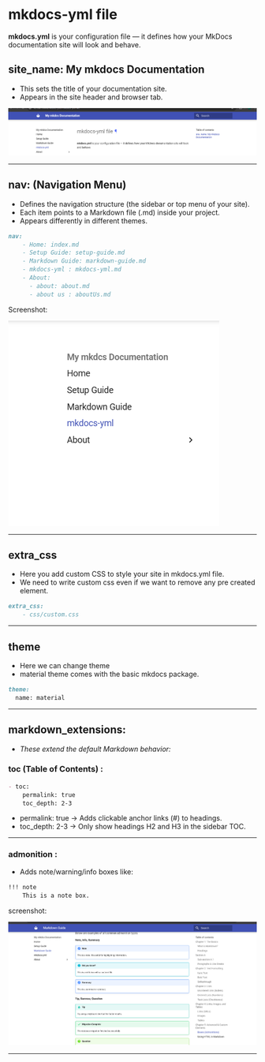 # **mkdocs-yml file**

**mkdocs.yml** is your configuration file — it defines how your MkDocs documentation site will look and behave. 

## **site_name: My mkdocs Documentation**

- This sets the title of your documentation site.
- Appears in the site header and browser tab.

![sitename image](assets/sitename.png)

---

## **nav: (Navigation Menu)**

- Defines the navigation structure (the sidebar or top menu of your site).
- Each item points to a Markdown file (.md) inside your project.
- Appears differently in different themes.

```markdown
nav:
    - Home: index.md
    - Setup Guide: setup-guide.md
    - Markdown Guide: markdown-guide.md
    - mkdocs-yml : mkdocs-yml.md 
    - About: 
      - about: about.md
      - about us : aboutUs.md
```
Screenshot:

![navmanu image](assets/navmenu.png)

---

## **extra_css**

- Here you add custom CSS to style your site in mkdocs.yml file.
- We need to write custom css even if we want to remove any pre created element.

```markdown
extra_css:
    - css/custom.css
```

---

## **theme**

- Here we can change theme
- material theme comes with the basic mkdocs package.

```markdown
theme: 
  name: material
```

---


## **markdown_extensions:**

- *These extend the default Markdown behavior:*

### toc (Table of Contents) : 

```markdown
- toc:
    permalink: true
    toc_depth: 2-3
```

- permalink: true → Adds clickable anchor links (#) to headings.
- toc_depth: 2-3 → Only show headings H2 and H3 in the sidebar TOC.

 ---

### admonition :

- Adds note/warning/info boxes like:

```markdown
!!! note
    This is a note box.
```

screenshot:

![aonition screenshot](assets/adonition.png)

---




